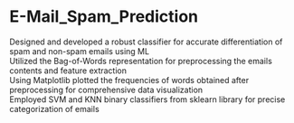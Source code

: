 # E-Mail_Spam_Prediction
Designed and developed a robust classifier for accurate differentiation of spam and non-spam emails using ML  
Utilized the Bag-of-Words representation for preprocessing the emails contents and feature extraction  
Using Matplotlib plotted the frequencies of words obtained after preprocessing for comprehensive data visualization  
Employed SVM and KNN binary classifiers from sklearn library for precise categorization of emails  
